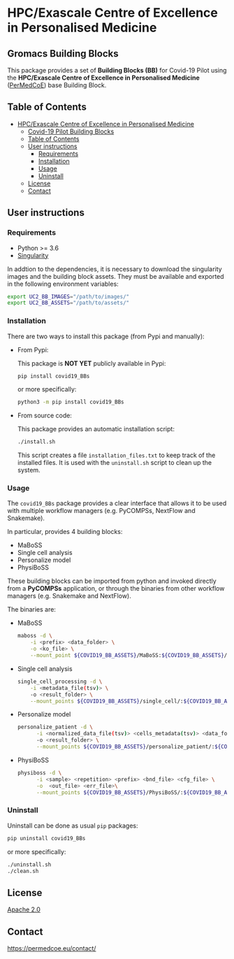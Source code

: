 # HPC/Exascale Centre of Excellence in Personalised Medicine

## Gromacs Building Blocks

This package provides a set of **Building Blocks (BB)** for Covid-19 Pilot
using the **HPC/Exascale Centre of Excellence in Personalised Medicine**
([PerMedCoE](https://permedcoe.eu/)) base Building Block.

## Table of Contents

- [HPC/Exascale Centre of Excellence in Personalised Medicine](#hpcexascale-centre-of-excellence-in-personalised-medicine)
  - [Covid-19 Pilot Building Blocks](#Covid-19-Pilot-building-blocks)
  - [Table of Contents](#table-of-contents)
  - [User instructions](#user-instructions)
    - [Requirements](#requirements)
    - [Installation](#installation)
    - [Usage](#usage)
    - [Uninstall](#uninstall)
  - [License](#license)
  - [Contact](#contact)

## User instructions

### Requirements

- Python >= 3.6
- [Singularity](https://singularity.lbl.gov/docs-installation)

In addtion to the dependencies, it is necessary to download the singularity
images and the building block assets.
They must be available and exported in the following environment variables:

```bash
export UC2_BB_IMAGES="/path/to/images/"
export UC2_BB_ASSETS="/path/to/assets/"
```

### Installation

There are two ways to install this package (from Pypi and manually):

- From Pypi:

  This package is **NOT YET** publicly available in Pypi:

  ```bash
  pip install covid19_BBs
  ```

  or more specifically:

  ```bash
  python3 -m pip install covid19_BBs
  ```

- From source code:

  This package provides an automatic installation script:

  ```bash
  ./install.sh
  ```

  This script creates a file `installation_files.txt` to keep track of the
  installed files.
  It is used with the `uninstall.sh` script to clean up the system.

### Usage

The `covid19_BBs` package provides a clear interface that allows it to be
used with multiple workflow managers (e.g. PyCOMPSs, NextFlow and Snakemake).

In particular, provides 4 building blocks:

- MaBoSS
- Single cell analysis
- Personalize model
- PhysiBoSS

These building blocks can be imported from python and invoked directly from
a **PyCOMPSs** application, or through the binaries from other workflow
managers (e.g. Snakemake and NextFlow).

The binaries are:

- MaBoSS

  ```bash
  maboss -d \
      -i <prefix> <data_folder> \
      -o <ko_file> \
      --mount_point ${COVID19_BB_ASSETS}/MaBoSS:${COVID19_BB_ASSETS}/MaBoSS
  ```

- Single cell analysis

  ```bash
  single_cell_processing -d \
      -i <metadata_file(tsv)> \
      -o <result_folder> \
      --mount_points ${COVID19_BB_ASSETS}/single_cell/:${COVID19_BB_ASSETS}/single_cell/
  ```

- Personalize model

  ```bash
  personalize_patient -d \
        -i <normalized_data_file(tsv)> <cells_metadata(tsv)> <data_folder> <model_prefix> <prefix> <ko_file> \
        -o <result_folder> \
        --mount_points ${COVID19_BB_ASSETS}/personalize_patient/:${COVID19_BB_ASSETS}/personalize_patient/,<data_folder>:<data_folder>
  ```

- PhysiBoSS

  ```bash
  physiboss -d \
        -i <sample> <repetition> <prefix> <bnd_file> <cfg_file> \
        -o  <out_file> <err_file>\
        --mount_points ${COVID19_BB_ASSETS}/PhysiBoSS/:${COVID19_BB_ASSETS}/PhysiBoSS/
  ```


### Uninstall

Uninstall can be done as usual `pip` packages:

```bash
pip uninstall covid19_BBs
```

or more specifically:

```bash
./uninstall.sh
./clean.sh
```

## License

[Apache 2.0](https://www.apache.org/licenses/LICENSE-2.0)

## Contact

<https://permedcoe.eu/contact/>
